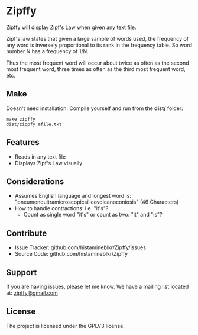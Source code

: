 # Zipffy #
Zipffy will display Zipf's Law when given any text file.

Zipf's law states that given a large sample of words used, the frequency of any
word is inversely proportional to its rank in the frequency table. So word
number N has a frequency of 1/N.

Thus the most frequent word will occur about twice as often as the second most
frequent word, three times as often as the third most frequent word, etc.

## Make ##
Doesn't need installation. Compile yourself and run from the **dist/** folder:

    make zipffy
    dist/zippfy afile.txt

## Features ##
- Reads in any text file
- Displays Zipf's Law visually

## Considerations ##
- Assumes English language and longest word is: "pneumonoultramicroscopicsilicovolcanoconiosis" (46 Characters)
- How to handle contractions: i.e. "it's"?
    - Count as single word "it's" or count as two: "it" and "is"?

## Contribute ##
- Issue Tracker: github.com/histamineblkr/Zipffy/issues
- Source Code: github.com/histamineblkr/Zipffy

## Support ##
If you are having issues, please let me know.
We have a mailing list located at: zipffy@gmail.com

## License ##
The project is licensed under the GPLV3 license.
